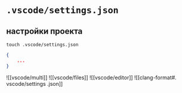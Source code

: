 # `.vscode/settings.json`
## настройки проекта

```shell
touch .vscode/settings.json
```
```json
{
	...
}
```
![[vscode/multi]]
![[vscode/files]]
![[vscode/editor]]
![[clang-format#. vscode/settings .json]]
